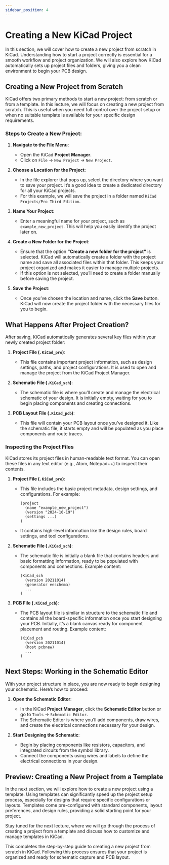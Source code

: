 ```yaml
---
sidebar_position: 4
---
```


# Creating a New KiCad Project

In this section, we will cover how to create a new project from scratch in KiCad. Understanding how to start a project correctly is essential for a smooth workflow and project organization. We will also explore how KiCad automatically sets up project files and folders, giving you a clean environment to begin your PCB design.

## Creating a New Project from Scratch

KiCad offers two primary methods to start a new project: from scratch or from a template. In this lecture, we will focus on creating a new project from scratch. This is useful when you need full control over the project setup or when no suitable template is available for your specific design requirements.

### Steps to Create a New Project:

1. **Navigate to the File Menu**:
   - Open the KiCad **Project Manager**.
   - Click on `File` → `New Project` → `New Project`.

2. **Choose a Location for the Project**:
   - In the file explorer that pops up, select the directory where you want to save your project. It’s a good idea to create a dedicated directory for all your KiCad projects.
   - For this example, we will save the project in a folder named `KiCad Projects/Pro Third Edition`.

3. **Name Your Project**:
   - Enter a meaningful name for your project, such as `example_new_project`. This will help you easily identify the project later on.

4. **Create a New Folder for the Project**:
   - Ensure that the option **"Create a new folder for the project"** is selected. KiCad will automatically create a folder with the project name and save all associated files within that folder. This keeps your project organized and makes it easier to manage multiple projects.
   - If this option is not selected, you’ll need to create a folder manually before saving the project.

5. **Save the Project**:
   - Once you’ve chosen the location and name, click the **Save** button. KiCad will now create the project folder with the necessary files for you to begin.



## What Happens After Project Creation?

After saving, KiCad automatically generates several key files within your newly created project folder:

1. **Project File (`.KiCad_pro`)**:
   - This file contains important project information, such as design settings, paths, and project configurations. It is used to open and manage the project from the KiCad Project Manager.

2. **Schematic File (`.KiCad_sch`)**:
   - The schematic file is where you’ll create and manage the electrical schematic of your design. It is initially empty, waiting for you to begin placing components and creating connections.

3. **PCB Layout File (`.KiCad_pcb`)**:
   - This file will contain your PCB layout once you’ve designed it. Like the schematic file, it starts empty and will be populated as you place components and route traces.



### Inspecting the Project Files

KiCad stores its project files in human-readable text format. You can open these files in any text editor (e.g., Atom, Notepad++) to inspect their contents.

1. **Project File (`.KiCad_pro`)**:
   - This file includes the basic project metadata, design settings, and configurations. For example:
     ```text
     (project
       (name "example_new_project")
       (version "2024-10-19")
       (settings ...)
     )
     ```
   - It contains high-level information like the design rules, board settings, and tool configurations.

2. **Schematic File (`.KiCad_sch`)**:
   - The schematic file is initially a blank file that contains headers and basic formatting information, ready to be populated with components and connections. Example content:
     ```text
     (KiCad_sch
       (version 20211014)
       (generator eeschema)
       ...
     )
     ```

3. **PCB File (`.KiCad_pcb`)**:
   - The PCB layout file is similar in structure to the schematic file and contains all the board-specific information once you start designing your PCB. Initially, it’s a blank canvas ready for component placement and routing. Example content:
     ```text
     (KiCad_pcb
       (version 20211014)
       (host pcbnew)
       ...
     )
     ```



## Next Steps: Working in the Schematic Editor

With your project structure in place, you are now ready to begin designing your schematic. Here’s how to proceed:

1. **Open the Schematic Editor**:
   - In the KiCad **Project Manager**, click the **Schematic Editor** button or go to `Tools` → `Schematic Editor`.
   - The Schematic Editor is where you’ll add components, draw wires, and create the electrical connections necessary for your design.

2. **Start Designing the Schematic**:
   - Begin by placing components like resistors, capacitors, and integrated circuits from the symbol library.
   - Connect the components using wires and labels to define the electrical connections in your design.



## Preview: Creating a New Project from a Template

In the next section, we will explore how to create a new project using a template. Using templates can significantly speed up the project setup process, especially for designs that require specific configurations or layouts. Templates come pre-configured with standard components, layout preferences, and design rules, providing a solid starting point for your project.

Stay tuned for the next lecture, where we will go through the process of creating a project from a template and discuss how to customize and manage templates in KiCad.

 

This completes the step-by-step guide to creating a new project from scratch in KiCad. Following this process ensures that your project is organized and ready for schematic capture and PCB layout.